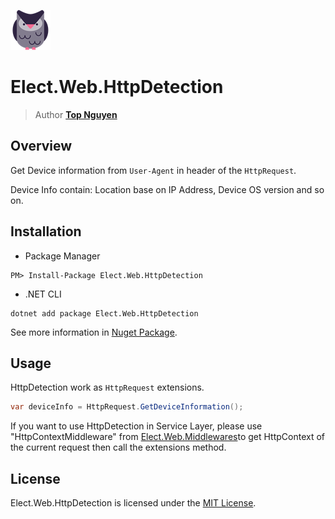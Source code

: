 ﻿![Logo](../../../Logo.png)
# Elect.Web.HttpDetection
> Author [**Top Nguyen**](http://topnguyen.net)

## Overview

Get Device information from `User-Agent` in header of the `HttpRequest`.

Device Info contain: Location base on IP Address, Device OS version and so on.

## Installation
- Package Manager
```
PM> Install-Package Elect.Web.HttpDetection
```
- .NET CLI
```
dotnet add package Elect.Web.HttpDetection
```

See more information in [Nuget Package](https://www.nuget.org/packages/Elect.Web.HttpDetection/).

## Usage

HttpDetection work as `HttpRequest` extensions.

```csharp
var deviceInfo = HttpRequest.GetDeviceInformation();
```

If you want to use HttpDetection in Service Layer, please use "HttpContextMiddleware" from [Elect.Web.Middlewares](https://github.com/topnguyen/Elect/tree/master/src/Web/Elect.Web.Middlewares)to get HttpContext of the current request then call the extensions method. 

## License
Elect.Web.HttpDetection is licensed under the [MIT License](../../../LICENSE).